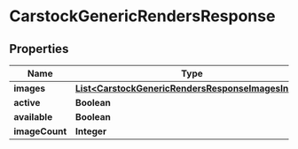 

# CarstockGenericRendersResponse


## Properties

| Name | Type | Description | Notes |
|------------ | ------------- | ------------- | -------------|
|**images** | [**List&lt;CarstockGenericRendersResponseImagesInner&gt;**](CarstockGenericRendersResponseImagesInner.md) |  |  [optional] |
|**active** | **Boolean** |  |  [optional] |
|**available** | **Boolean** |  |  [optional] |
|**imageCount** | **Integer** |  |  [optional] |



